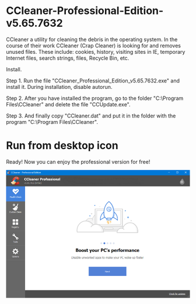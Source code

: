 # CCleaner-Professional-Edition-v5.65.7632

CCleaner a utility for cleaning the debris in the operating system. In the course of their work CCleaner (Crap Cleaner) is looking for and removes unused files. These include: cookies, history, visiting sites in IE, temporary Internet files, search strings, files, Recycle Bin, etc. 

Install.

Step 1. Run the file "CCleaner_Professional_Edition_v5.65.7632.exe" and install it. During installation, disable autorun. 

Step 2. After you have installed the program, go to the folder "C:\Program Files\CCleaner" and delete the file "CCUpdate.exe". 

Step 3. And finally copy "CCleaner.dat" and put it in the folder with the program "C:\Program Files\CCleaner".

# Run from desktop icon

Ready! Now you can enjoy the professional version for free! 


![Image alt](https://github.com/LesleyH1/CCleaner-Professional-Edition-v5.65.7632/blob/main/1.png)
